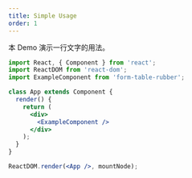 ```yaml
---
title: Simple Usage
order: 1
---
```


本 Demo 演示一行文字的用法。

```jsx
import React, { Component } from 'react';
import ReactDOM from 'react-dom';
import ExampleComponent from 'form-table-rubber';

class App extends Component {
  render() {
    return (
      <div>
        <ExampleComponent />
      </div>
    );
  }
}

ReactDOM.render(<App />, mountNode);
```
<API hideTitle  src="@/components/colorful-input/colorful-input.tsx" />